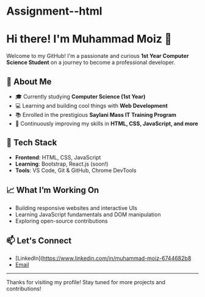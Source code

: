 # Assignment--html

# Hi there! I'm Muhammad Moiz 👋

Welcome to my GitHub! I'm a passionate and curious **1st Year Computer Science Student** on a journey to become a professional developer.

## 🚀 About Me

- 🎓 Currently studying **Computer Science (1st Year)**
- 💻 Learning and building cool things with **Web Development**
- 📚 Enrolled in the prestigious **Saylani Mass IT Training Program**
- 🌱 Continuously improving my skills in **HTML, CSS, JavaScript, and more**

## 🔧 Tech Stack

- **Frontend**: HTML, CSS, JavaScript
- **Learning**: Bootstrap, React.js (soon!)
- **Tools**: VS Code, Git & GitHub, Chrome DevTools

## 📈 What I’m Working On

- Building responsive websites and interactive UIs
- Learning JavaScript fundamentals and DOM manipulation
- Exploring open-source contributions

## 📫 Let's Connect

- [LinkedIn](https://www.linkedin.com/in/muhammad-moiz-6744682b8 
- [Email](reachmoizakhter@gmail.com)

---

Thanks for visiting my profile! Stay tuned for more projects and contributions!

